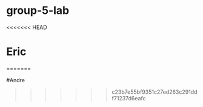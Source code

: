 # group-5-lab

<<<<<<< HEAD
# Eric
=======

#Andre
>>>>>>> c23b7e55bf9351c27ed263c291ddf71237d6eafc
